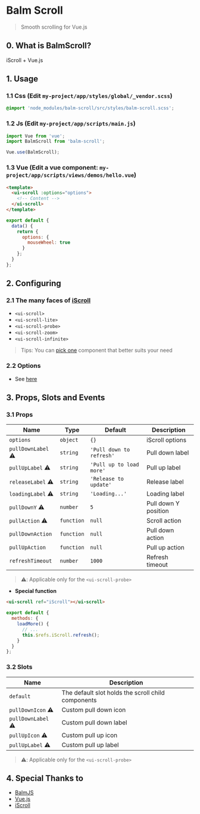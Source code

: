 # Balm Scroll

> Smooth scrolling for Vue.js

## 0. What is BalmScroll?

iScroll + Vue.js

## 1. Usage

### 1.1 Css (Edit `my-project/app/styles/global/_vendor.scss`)

```css
@import 'node_modules/balm-scroll/src/styles/balm-scroll.scss';
```

### 1.2 Js (Edit `my-project/app/scripts/main.js`)

```js
import Vue from 'vue';
import BalmScroll from 'balm-scroll';

Vue.use(BalmScroll);
```

### 1.3 Vue (Edit a vue component: `my-project/app/scripts/views/demos/hello.vue`)

```html
<template>
  <ui-scroll :options="options">
    <!-- Content -->
  </ui-scroll>
</template>
```

```js
export default {
  data() {
    return {
      options: {
        mouseWheel: true
      }
    };
  }
};
```

## 2. Configuring

### 2.1 The many faces of [iScroll](https://github.com/cubiq/iscroll/#the-many-faces-of-iscroll)

- `<ui-scroll>`
- `<ui-scroll-lite>`
- `<ui-scroll-probe>`
- `<ui-scroll-zoom>`
- `<ui-scroll-infinite>`

> Tips: You can [pick one](https://github.com/cubiq/iscroll/#the-many-faces-of-iscroll) component that better suits your need

### 2.2 Options

- See [here](https://github.com/cubiq/iscroll/#configuring-the-iscroll)

## 3. Props, Slots and Events

### 3.1 Props

| Name               | Type       | Default                  | Description          |
| ------------------ | ---------- | ------------------------ | -------------------- |
| `options`          | `object`   | `{}`                     | iScroll options      |
| `pullDownLabel` ⚠️ | `string`   | `'Pull down to refresh'` | Pull down label      |
| `pullUpLabel` ⚠️   | `string`   | `'Pull up to load more'` | Pull up label        |
| `releaseLabel` ⚠️  | `string`   | `'Release to update'`    | Release label        |
| `loadingLabel` ⚠️  | `string`   | `'Loading...'`           | Loading label        |
| `pullDownY` ⚠️     | `number`   | `5`                      | Pull down Y position |
| `pullAction` ⚠️    | `function` | `null`                   | Scroll action        |
| `pullDownAction`   | `function` | `null`                   | Pull down action     |
| `pullUpAction`     | `function` | `null`                   | Pull up action       |
| `refreshTimeout`   | `number`   | `1000`                   | Refresh timeout      |

> ⚠️: Applicable only for the `<ui-scroll-probe>`

- **Special function**

```html
<ui-scroll ref="iScroll"></ui-scroll>
```

```js
export default {
  methods: {
    loadMore() {
      // ...
      this.$refs.iScroll.refresh();
    }
  }
};
```

### 3.2 Slots

| Name               | Description                                        |
| ------------------ | -------------------------------------------------- |
| `default`          | The default slot holds the scroll child components |
| `pullDownIcon` ⚠️  | Custom pull down icon                              |
| `pullDownLabel` ⚠️ | Custom pull down label                             |
| `pullUpIcon` ⚠️    | Custom pull up icon                                |
| `pullUpLabel` ⚠️   | Custom pull up label                               |

> ⚠️: Applicable only for the `<ui-scroll-probe>`

## 4. Special Thanks to

- [BalmJS](https://balmjs.com/)
- [Vue.js](https://vuejs.org/)
- [iScroll](https://github.com/cubiq/iscroll/)
